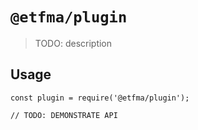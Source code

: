 # `@etfma/plugin`

> TODO: description

## Usage

```
const plugin = require('@etfma/plugin');

// TODO: DEMONSTRATE API
```
